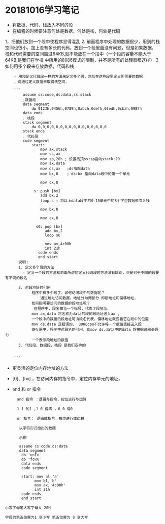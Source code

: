 # 20181016学习笔记 # 

- 将数据、代码、栈放入不同的段
- 在编程的时候要注意何处是数据，何处是栈，何处是代码

1，把他们放到一个段中使程序显得混乱
2. 前面程序中处理的数据很少，用到的栈空间也很小，加上没有多长的代码，放到一个段里面没有问题，但是如果数据，
栈和代码需要的空间超过64KB,就不能放在一个段中（一个段的容量不能大于64KB,是我们在学校
中所用的8086模式的限制，并不是所有的处理器都这样）
3.  如何用多个段来存放数据，代码和栈
    
        - 用和定义代码段一样的方法来定义多个段，然后在这些段里定义所需要的数据
        ，或通过定义数据来取得栈空间，
        
        ```
            assume cs:code,ds:data,ss:stack
            ;数据段
            data segment
                dw 0123h,0456h,0789h,0abch,0defh,0fedh,0cbah,0987h
            data ends
            ; 栈段
            stack segment
                dw 0,0,0,0,0,0,0,0,0,0,0,0,0,0,0,0
            stack ends
            ; 代码段
            code segment
                start:
                    mov ax,stack
                    mov ss,ax
                    mov sp,20h ; 设置栈顶ss:sp指向stack:20
                    mov ax,data
                    mov ds,ax   ;ds指向data
                    mov bx,0    ; ds:bx 指向data段中的第一个单元
                    
                    mov cx,8
                    
                 s: push [bx]
                    add bx,2
                    loop s ; 将以上data段中的0-15单元中的8个字型数据依次入栈
                    
                    mov bx,0
                    
                    mov cx,8
                    
                  s0: pop [bx]
                      add bx,2
                      loop s0
                      
                      mov ax,4c00h
                      int 21h
                   code ends
                   end start
          说明：
          1. 定义多个段的方法
            - 定义一个段的方法和前面所讲的定义代码段的方法没有区别，只是对于不同的段要有不同的段名
            
          2. 对段地址的引用
                程序中有多个段了，如何访问段中的数据呢？ 
                    通过地址访问数据，地址分为两部分 即断地址和偏移地址，
                如何指明要访问的数据的段地址呢？
                 在程序中，段名相当一个标号，代表了段地址，     
                mov ax,data 将名称为data的段的段地址送入ax ,
                一个段中的数据的段地址可由段名代表，偏移地址就要看它在段中的位置
                mov ds,data 是错误的， 8086cpu不允许将一个数值直接送入段
                寄存器中，程序中对段名的引用，即mov ds,data中的data 将被编译器处理为
                一个表示段地址的数值 
          3. 代码段，数据段，栈段 是我们安排的
           
                 
        ```

- 更灵活的定位内存地址的方法
 - [0]、[bx] ，在访问内存的指令中，定位内存单元的地址，

- and 和 or 指令 
  ```
    and 指令 ：逻辑与指令，按位进行与运算

    1 1 的1 ,1 0 得零 ，0 0 得0

    or 指令： 逻辑或指令，按位进行或运算

     以字符形式给出的数据

     示例

     assume cs:code,ds:data
     data segment
      db 'unIx'
      db 'foRK'
      data ends
      code segment 

      start: mov al,'a'
            mov bl,'b'
            mov ax,'4c00h'
            int 21h
      code ends
      end start

```
小写字母笔大写字母大 20H

字母的第五位置为1 变小写 第五位置为 0 变大写

